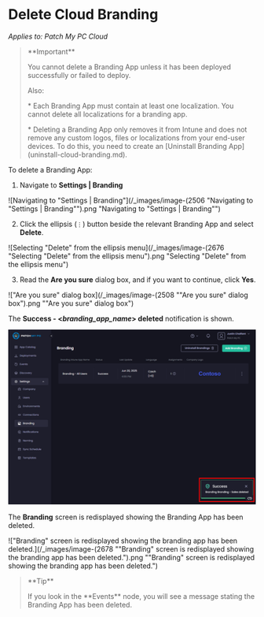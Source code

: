 # Delete Cloud Branding

_Applies to: Patch My PC Cloud_

<blockquote class="wp-block-quote">
<p>**Important**</p>
<p>You cannot delete a Branding App unless it has been deployed successfully or failed to deploy.</p>
<p>Also:</p>
<p>* Each Branding App must contain at least one localization. You cannot delete all localizations for a branding app.</p>
<p>* Deleting a Branding App only removes it from Intune and does not remove any custom logos, files or localizations from your end-user devices. To do this, you need to create an [Uninstall Branding App](uninstall-cloud-branding.md).</p>
</blockquote>

To delete a Branding App:

1. Navigate to **Settings | Branding**

![Navigating to "Settings | Branding"](/_images/image-(2506 "Navigating to \"Settings | Branding\"").png "Navigating to &#x22;Settings | Branding&#x22;")

2. Click the ellipsis (`⋮`) button beside the relevant Branding App and select **Delete**.

![Selecting "Delete" from the ellipsis menu](/_images/image-(2676 "Selecting \"Delete\" from the ellipsis menu").png "Selecting &#x22;Delete&#x22; from the ellipsis menu")

3. Read the **Are you sure** dialog box, and if you want to continue, click **Yes**.

!["Are you sure" dialog box](/_images/image-(2508 "\"Are you sure\" dialog box").png "&#x22;Are you sure&#x22; dialog box")

The **Success - <**_**branding\_app\_name**_**> deleted** notification is shown.

![](/_images/image-(2677).png "")

The **Branding** screen is redisplayed showing the Branding App has been  deleted.

!["Branding" screen is redisplayed showing the branding app has been  deleted.](/_images/image-(2678 "\"Branding\" screen is redisplayed showing the branding app has been  deleted.").png "&#x22;Branding&#x22; screen is redisplayed showing the branding app has been  deleted.")

<blockquote class="wp-block-quote">
<p>**Tip**</p>
<p>If you look in the **Events** node, you will see a message stating the Branding App has been deleted.</p>
</blockquote>